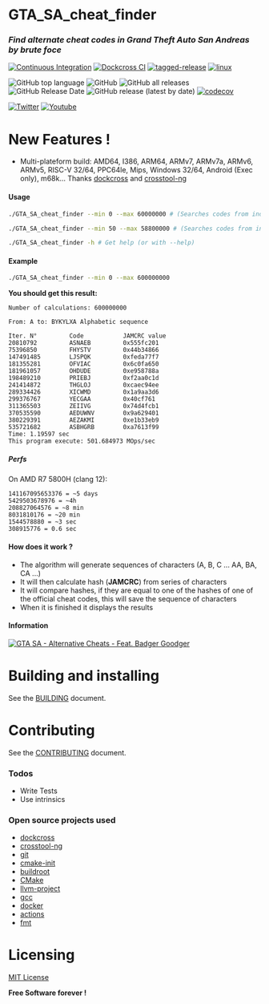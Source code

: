 # GTA_SA_cheat_finder

### _Find alternate cheat codes in Grand Theft Auto San Andreas by brute foce_

[![Continuous Integration](https://github.com/bensuperpc/GTA_SA_cheat_finder/actions/workflows/base.yml/badge.svg)](https://github.com/bensuperpc/GTA_SA_cheat_finder/actions/workflows/base.yml) [![Dockcross CI](https://github.com/bensuperpc/GTA_SA_cheat_finder/actions/workflows/dockcross.yml/badge.svg)](https://github.com/bensuperpc/GTA_SA_cheat_finder/actions/workflows/dockcross.yml) [![tagged-release](https://github.com/bensuperpc/GTA_SA_cheat_finder/actions/workflows/release.yml/badge.svg)](https://github.com/bensuperpc/GTA_SA_cheat_finder/actions/workflows/release.yml) [![linux](https://github.com/bensuperpc/GTA_SA_cheat_finder/actions/workflows/linux.yml/badge.svg)](https://github.com/bensuperpc/GTA_SA_cheat_finder/actions/workflows/linux.yml)

![GitHub top language](https://img.shields.io/github/languages/top/bensuperpc/GTA_SA_cheat_finder) ![GitHub](https://img.shields.io/github/license/bensuperpc/GTA_SA_cheat_finder) ![GitHub all releases](https://img.shields.io/github/downloads/bensuperpc/GTA_SA_cheat_finder/total) ![GitHub Release Date](https://img.shields.io/github/release-date/bensuperpc/GTA_SA_cheat_finder) ![GitHub release (latest by date)](https://img.shields.io/github/v/release/bensuperpc/GTA_SA_cheat_finder) [![codecov](https://codecov.io/gh/bensuperpc/GTA_SA_cheat_finder/branch/main/graph/badge.svg?token=34WAC5P9TR)](https://codecov.io/gh/bensuperpc/GTA_SA_cheat_finder)

 [![Twitter](https://img.shields.io/twitter/follow/Bensuperpc?style=social)](https://img.shields.io/twitter/follow/Bensuperpc?style=social) [![Youtube](https://img.shields.io/youtube/channel/subscribers/UCJsQFFL7QW4LSX9eskq-9Yg?style=social)](https://img.shields.io/youtube/channel/subscribers/UCJsQFFL7QW4LSX9eskq-9Yg?style=social) 

# New Features !

  - Multi-plateform build: AMD64, I386, ARM64, ARMv7, ARMv7a, ARMv6, ARMv5, RISC-V 32/64, PPC64le, Mips, Windows 32/64, Android (Exec only), m68k... Thanks [dockcross](https://github.com/dockcross/dockcross) and [crosstool-ng](https://github.com/crosstool-ng/crosstool-ng)

#### Usage

```sh
./GTA_SA_cheat_finder --min 0 --max 60000000 # (Searches codes from index 0 to 60000000, from A to: BYKYLXA alphabetic sequence)
```

```sh
./GTA_SA_cheat_finder --min 50 --max 58800000 # (Searches codes from index 50 to 58800000, from XA to: LFLQXD Alphabetic sequence)
```

```sh
./GTA_SA_cheat_finder -h # Get help (or with --help)
```

#### Example

```sh
./GTA_SA_cheat_finder --min 0 --max 600000000
```

**You should get this result:**

```
Number of calculations: 600000000

From: A to: BYKYLXA Alphabetic sequence

Iter. N°         Code           JAMCRC value   
20810792         ASNAEB         0x555fc201       
75396850         FHYSTV         0x44b34866       
147491485        LJSPQK         0xfeda77f7       
181355281        OFVIAC         0x6c0fa650       
181961057        OHDUDE         0xe958788a       
198489210        PRIEBJ         0xf2aa0c1d       
241414872        THGLOJ         0xcaec94ee       
289334426        XICWMD         0x1a9aa3d6       
299376767        YECGAA         0x40cf761        
311365503        ZEIIVG         0x74d4fcb1       
370535590        AEDUWNV        0x9a629401       
380229391        AEZAKMI        0xe1b33eb9       
535721682        ASBHGRB        0xa7613f99       
Time: 1.19597 sec
This program execute: 501.684973 MOps/sec
```

##### Perfs

On AMD R7 5800H (clang 12):
```
141167095653376 = ~5 days
5429503678976 = ~4h
208827064576 = ~8 min
8031810176 = ~20 min
1544578880 = ~3 sec
308915776 = 0.6 sec
```

#### How does it work ?

- The algorithm will generate sequences of characters (A, B, C ... AA, BA, CA ...)
- It will then calculate hash (**JAMCRC**) from series of characters
- It will compare hashes, if they are equal to one of the hashes of one of the official cheat codes, this will save the sequence of characters
- When it is finished it displays the results

#### Information

[![GTA SA - Alternative Cheats - Feat. Badger Goodger](https://yt-embed.herokuapp.com/embed?v=W_eFZ4HzU7Q)](https://youtu.be/W_eFZ4HzU7Q "GTA SA - Alternative Cheats - Feat. Badger Goodger")

# Building and installing

See the [BUILDING](BUILDING.md) document.

# Contributing

See the [CONTRIBUTING](CONTRIBUTING.md) document.

### Todos

 - Write Tests
 - Use intrinsics

### Open source projects used
- [dockcross](https://github.com/dockcross/dockcross)
- [crosstool-ng](https://github.com/crosstool-ng/crosstool-ng)
- [git](https://github.com/git/git)
- [cmake-init](https://github.com/friendlyanon/cmake-init)
- [buildroot](https://github.com/buildroot/buildroot)
- [CMake](https://github.com/Kitware/CMake)
- [llvm-project](https://github.com/llvm/llvm-project)
- [gcc](https://github.com/gcc-mirror/gcc)
- [docker](https://github.com/docker/docker)
- [actions](https://github.com/actions/virtual-environments)
- [fmt](https://github.com/fmtlib/fmt)

# Licensing

[MIT License](LICENSE)

**Free Software forever !**

